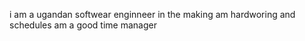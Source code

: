 i am a ugandan softwear enginneer in the making 
am hardworing and schedules 
am a good time manager 

